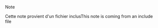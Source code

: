 > [!NOTE]
> <span data-ttu-id="35451-101">Cette note provient d'un fichier inclus</span><span class="sxs-lookup"><span data-stu-id="35451-101">This note is coming from an include file</span></span>
> 
> 

